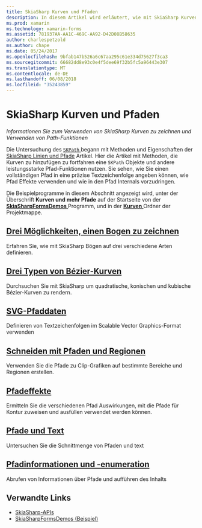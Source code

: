 ```yaml
---
title: SkiaSharp Kurven und Pfaden
description: In diesem Artikel wird erläutert, wie mit SkiaSharp Kurven zu zeichnen und Pfad-Funktionen in Xamarin.Forms-Anwendungen verwenden, und wird dies mit Beispielcode veranschaulicht.
ms.prod: xamarin
ms.technology: xamarin-forms
ms.assetid: 781937AA-AA1C-469C-AA92-D42D08B58635
author: charlespetzold
ms.author: chape
ms.date: 05/24/2017
ms.openlocfilehash: 9bfab147b526a6c67aa295c61e334d75627f3ca3
ms.sourcegitcommit: 66682dd8e93c0e4f5dee69f32b5fc5a96443e307
ms.translationtype: MT
ms.contentlocale: de-DE
ms.lasthandoff: 06/08/2018
ms.locfileid: "35243859"
---
```

# <a name="skiasharp-curves-and-paths"></a>SkiaSharp Kurven und Pfaden

_Informationen Sie zum Verwenden von SkiaSharp Kurven zu zeichnen und Verwenden von Path-Funktionen_

Die Untersuchung des [ `SKPath` ](https://developer.xamarin.com/api/type/SkiaSharp.SKPath/) begann mit Methoden und Eigenschaften der [SkiaSharp Linien und Pfade](~/xamarin-forms/user-interface/graphics/skiasharp/paths/index.md) Artikel. Hier die Artikel mit Methoden, die Kurven zu hinzufügen zu fortfahren eine `SKPath` Objekte und andere leistungsstarke Pfad-Funktionen nutzen. Sie sehen, wie Sie einen vollständigen Pfad in eine präzise Textzeichenfolge angeben können, wie Pfad Effekte verwenden und wie in den Pfad Internals vorzudringen.

Die Beispielprogramme in diesem Abschnitt angezeigt wird, unter der Überschrift **Kurven und mehr Pfade** auf der Startseite von der [ **SkiaSharpFormsDemos** ](https://developer.xamarin.com/samples/xamarin-forms/SkiaSharpForms/Demos/) Programm, und in der [ **Kurven** ](https://github.com/xamarin/xamarin-forms-samples/tree/master/SkiaSharpForms/Demos/Demos/SkiaSharpFormsDemos/Curves) Ordner der Projektmappe.

## <a name="three-ways-to-draw-an-arcarcsmd"></a>[Drei Möglichkeiten, einen Bogen zu zeichnen](arcs.md)

Erfahren Sie, wie mit SkiaSharp Bögen auf drei verschiedene Arten definieren.

## <a name="three-types-of-bzier-curvesbeziersmd"></a>[Drei Typen von Bézier-Kurven](beziers.md)

Durchsuchen Sie mit SkiaSharp um quadratische, konischen und kubische Bézier-Kurven zu rendern.

## <a name="svg-path-datapath-datamd"></a>[SVG-Pfaddaten](path-data.md)

Definieren von Textzeichenfolgen im Scalable Vector Graphics-Format verwenden

## <a name="clipping-with-paths-and-regionsclippingmd"></a>[Schneiden mit Pfaden und Regionen](clipping.md)

Verwenden Sie die Pfade zu Clip-Grafiken auf bestimmte Bereiche und Regionen erstellen.

## <a name="path-effectseffectsmd"></a>[Pfadeffekte](effects.md)

Ermitteln Sie die verschiedenen Pfad Auswirkungen, mit die Pfade für Kontur zuweisen und ausfüllen verwendet werden können.

## <a name="paths-and-texttext-pathsmd"></a>[Pfade und Text](text-paths.md)

Untersuchen Sie die Schnittmenge von Pfaden und text

## <a name="path-information-and-enumerationinformationmd"></a>[Pfadinformationen und -enumeration](information.md)

Abrufen von Informationen über Pfade und aufführen des Inhalts


## <a name="related-links"></a>Verwandte Links

- [SkiaSharp-APIs](https://developer.xamarin.com/api/root/SkiaSharp/)
- [SkiaSharpFormsDemos (Beispiel)](https://developer.xamarin.com/samples/xamarin-forms/SkiaSharpForms/Demos/)
